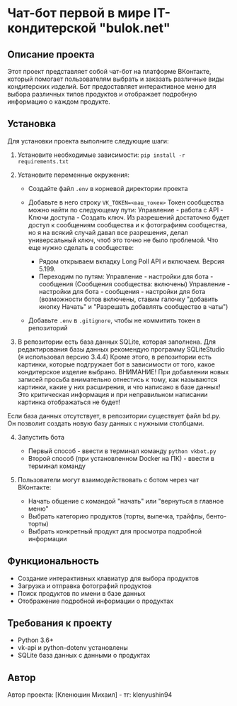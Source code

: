 # Чат-бот первой в мире IT-кондитерской "bulok.net"

## Описание проекта

Этот проект представляет собой чат-бот на платформе ВКонтакте, который помогает пользователям выбрать и заказать различные виды кондитерских изделий. Бот предоставляет интерактивное меню для выбора различных типов продуктов и отображает подробную информацию о каждом продукте.

## Установка

Для установки проекта выполните следующие шаги:

1. Установите необходимые зависимости:
`pip install -r requirements.txt`

2. Установите переменные окружения:
   - Создайте файл `.env` в корневой директории проекта
   - Добавьте в него строку `VK_TOKEN=<ваш_токен>`
     Токен сообщества можно найти по следующему пути:
     Управление - работа с API - Ключи доступа - Создать ключ.
     Из разрешений достаточно будет доступ к сообщениям сообщества и к фотографиям сообщества,
     но я на всякий случай давал все разрешения, делал универсальный ключ, чтоб это точно
     не было проблемой.
     Что еще нужно сделать в сообществе:
     - Рядом открываем вкладку Long Poll API и включаем. Версия 5.199.
     - Переходим по путям:
       Управление - настройки для бота - сообщения (Сообщения сообщества: включены) 
       Управление - настройки для бота - сообщения - настройки для бота (возможности ботов включены,
       ставим галочку "добавить кнопку Начать" и "Разрешать добавлять сообщество в чаты")

   - Добавьте `.env` в `.gitignore`, чтобы не коммитить токен в репозиторий

3. В репозитории есть база данных SQLite, которая заполнена. 
Для редактирования базы данных рекомендую программу SQLiteStudio (я использовал версию 3.4.4)
Кроме этого, в репозитории есть картинки, которые подгружает бот в зависимости от того, какое кондитерское изделие выбрано.
ВНИМАНИЕ! При добавлении новых записей просьба внимательно отнестись к тому, как называются картинки, какие у них расширения, и что написано в базе данных! Это критическая информация и при неправильном написании картинка отображаться не будет!

Если база данных отсутствует, в репозитории существует файл bd.py. Он позволит создать новую базу данных с нужными столбцами. 

4. Запустить бота

   - Первый способ - ввести в терминал команду `python vkbot.py`
   - Второй способ (при установленном Docker на ПК) - ввести в терминал команду

5. Пользователи могут взаимодействовать с ботом через чат ВКонтакте:
   - Начать общение с командой "начать" или "вернуться в главное меню"
   - Выбрать категорию продуктов (торты, выпечка, трайфлы, бенто-торты)
   - Выбрать конкретный продукт для просмотра подробной информации

## Функциональность

- Создание интерактивных клавиатур для выбора продуктов
- Загрузка и отправка фотографий продуктов
- Поиск продуктов по имени в базе данных
- Отображение подробной информации о продуктах

## Требования к проекту

- Python 3.6+
- vk-api и python-dotenv установлены
- SQLite база данных с данными о продуктах

## Автор

Автор проекта: [Кленюшин Михаил] - тг: klenyushin94
